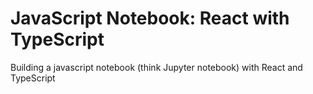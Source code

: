 # JavaScript Notebook: React with TypeScript

Building a javascript notebook (think Jupyter notebook) with React and TypeScript
